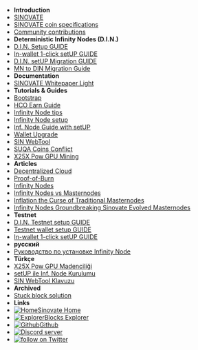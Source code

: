 - **Introduction**
- [SINOVATE](summary)
- [SINOVATE coin specifications](coin_specifications)
- [Community contributions](/)
- **Deterministic Infinity Nodes (D.I.N.)**
- [D.I.N. Setup GUIDE](din_setup_guide)
- [In-wallet 1-click setUP GUIDE](inwallet_1click_guide)
- [D.I.N. setUP Migration GUIDE](din_setup_migration_guide)
- [MN to DIN Migration Guide](mn_to_din_migration_guide)
- **Documentation**
- [SINOVATE Whitepaper Light](SINOVATE_Whitepaper_Light)
- **Tutorials & Guides**
- [Bootstrap](bootstrap)
- [HCO Earn Guide](hco_guide)
- [Infinity Node tips](infinity_node_tips)
- [Infinity Node setup](infinity_node_setup_guide)
- [Inf. Node Guide with setUP](infinity_node_guide_with_setup)
- [Wallet Upgrade](wallet_upgrade)
- [SIN WebTool](sin_webtool_guide)
- [SUQA Coins Conflict](suqa_conflict)
- [X25X Pow GPU Mining](X25X-PoW-GPU-Mining)
- **Articles**
- [Decentralized Cloud](decentralized_cloud)
- [Proof-of-Burn](proof_of_burn)
- [Infinity Nodes](infinity_nodes)
- [Infinity Nodes vs Masternodes](infinity_nodes_vs_masternodes)
- [Inflation the Curse of Traditional Masternodes](inflation_the_curse_of_traditional_masternodes)
- [Infinity Nodes Groundbreaking Sinovate Evolved Masternodes](infinity_nodes_groundbreaking_sinovate_evolved_masternodes)
- **Testnet**
- [D.I.N. Testnet setup GUIDE](din_testnet_setup_guide)
- [Testnet wallet setup GUIDE](testnet_wallet_setup_guide)
- [In-wallet 1-click setUP GUIDE](inwallet_1click_guide)
- **русский**
- [Руководство по установке Infinity Node](pуководство_по_установке_infinity_node)
- **Türkçe**
- [X25X Pow GPU Madenciliği](X25X-PoW-GPU-Mining-TR)
- [setUP ile Inf. Node Kurulumu](infinity_node_setup_guide_TR)
- [SIN WebTool Klavuzu](sin_webtool_guide_TR)
- **Archived**
- [Stuck block solution](archive/20200214_stuck_block_350094)
- **Links**
- [![Home](https://icongr.am/feather/home.svg?size=16&color=808080)Sinovate Home](https://www.sinovate.io)
- [![Explorer](https://icongr.am/feather/link.svg?size=16&color=808080)Blocks Explorer](https://explorer.sinovate.io)
- [![Github](https://icongr.am/devicon/github-original.svg?size=16&color=808080)Github](https://github.com/SINOVATEblockchain/SIN-core)
- <a href="https://discord.gg/WnRExsx"><img src="https://discordapp.com/api/guilds/494460434691391509/embed.png" alt="Discord server" /></a> 
- <a href="https://twitter.com/intent/follow?screen_name=SinovateChain"><img src="https://img.shields.io/twitter/follow/SinovateChain.svg?style=social&logo=twitter" alt="follow on Twitter"></a>


